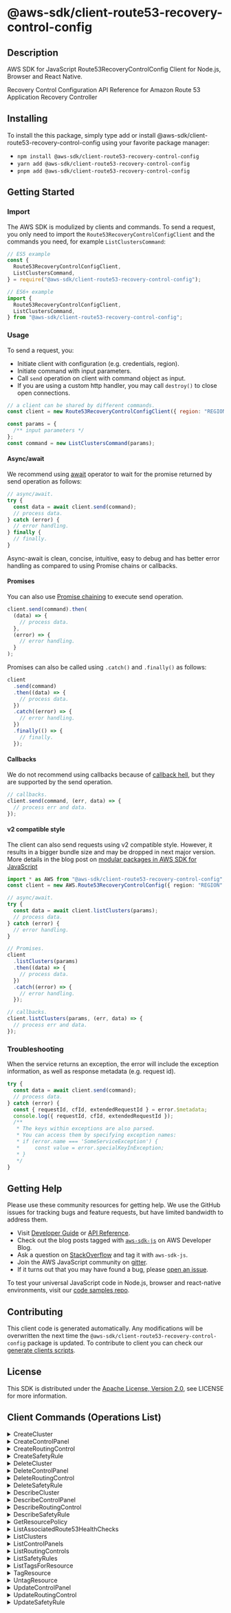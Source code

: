 <!-- generated file, do not edit directly -->

# @aws-sdk/client-route53-recovery-control-config

## Description

AWS SDK for JavaScript Route53RecoveryControlConfig Client for Node.js, Browser and React Native.

<p>Recovery Control Configuration API Reference for Amazon Route 53 Application Recovery Controller</p>

## Installing

To install the this package, simply type add or install @aws-sdk/client-route53-recovery-control-config
using your favorite package manager:

- `npm install @aws-sdk/client-route53-recovery-control-config`
- `yarn add @aws-sdk/client-route53-recovery-control-config`
- `pnpm add @aws-sdk/client-route53-recovery-control-config`

## Getting Started

### Import

The AWS SDK is modulized by clients and commands.
To send a request, you only need to import the `Route53RecoveryControlConfigClient` and
the commands you need, for example `ListClustersCommand`:

```js
// ES5 example
const {
  Route53RecoveryControlConfigClient,
  ListClustersCommand,
} = require("@aws-sdk/client-route53-recovery-control-config");
```

```ts
// ES6+ example
import {
  Route53RecoveryControlConfigClient,
  ListClustersCommand,
} from "@aws-sdk/client-route53-recovery-control-config";
```

### Usage

To send a request, you:

- Initiate client with configuration (e.g. credentials, region).
- Initiate command with input parameters.
- Call `send` operation on client with command object as input.
- If you are using a custom http handler, you may call `destroy()` to close open connections.

```js
// a client can be shared by different commands.
const client = new Route53RecoveryControlConfigClient({ region: "REGION" });

const params = {
  /** input parameters */
};
const command = new ListClustersCommand(params);
```

#### Async/await

We recommend using [await](https://developer.mozilla.org/en-US/docs/Web/JavaScript/Reference/Operators/await)
operator to wait for the promise returned by send operation as follows:

```js
// async/await.
try {
  const data = await client.send(command);
  // process data.
} catch (error) {
  // error handling.
} finally {
  // finally.
}
```

Async-await is clean, concise, intuitive, easy to debug and has better error handling
as compared to using Promise chains or callbacks.

#### Promises

You can also use [Promise chaining](https://developer.mozilla.org/en-US/docs/Web/JavaScript/Guide/Using_promises#chaining)
to execute send operation.

```js
client.send(command).then(
  (data) => {
    // process data.
  },
  (error) => {
    // error handling.
  }
);
```

Promises can also be called using `.catch()` and `.finally()` as follows:

```js
client
  .send(command)
  .then((data) => {
    // process data.
  })
  .catch((error) => {
    // error handling.
  })
  .finally(() => {
    // finally.
  });
```

#### Callbacks

We do not recommend using callbacks because of [callback hell](http://callbackhell.com/),
but they are supported by the send operation.

```js
// callbacks.
client.send(command, (err, data) => {
  // process err and data.
});
```

#### v2 compatible style

The client can also send requests using v2 compatible style.
However, it results in a bigger bundle size and may be dropped in next major version. More details in the blog post
on [modular packages in AWS SDK for JavaScript](https://aws.amazon.com/blogs/developer/modular-packages-in-aws-sdk-for-javascript/)

```ts
import * as AWS from "@aws-sdk/client-route53-recovery-control-config";
const client = new AWS.Route53RecoveryControlConfig({ region: "REGION" });

// async/await.
try {
  const data = await client.listClusters(params);
  // process data.
} catch (error) {
  // error handling.
}

// Promises.
client
  .listClusters(params)
  .then((data) => {
    // process data.
  })
  .catch((error) => {
    // error handling.
  });

// callbacks.
client.listClusters(params, (err, data) => {
  // process err and data.
});
```

### Troubleshooting

When the service returns an exception, the error will include the exception information,
as well as response metadata (e.g. request id).

```js
try {
  const data = await client.send(command);
  // process data.
} catch (error) {
  const { requestId, cfId, extendedRequestId } = error.$metadata;
  console.log({ requestId, cfId, extendedRequestId });
  /**
   * The keys within exceptions are also parsed.
   * You can access them by specifying exception names:
   * if (error.name === 'SomeServiceException') {
   *     const value = error.specialKeyInException;
   * }
   */
}
```

## Getting Help

Please use these community resources for getting help.
We use the GitHub issues for tracking bugs and feature requests, but have limited bandwidth to address them.

- Visit [Developer Guide](https://docs.aws.amazon.com/sdk-for-javascript/v3/developer-guide/welcome.html)
  or [API Reference](https://docs.aws.amazon.com/AWSJavaScriptSDK/v3/latest/index.html).
- Check out the blog posts tagged with [`aws-sdk-js`](https://aws.amazon.com/blogs/developer/tag/aws-sdk-js/)
  on AWS Developer Blog.
- Ask a question on [StackOverflow](https://stackoverflow.com/questions/tagged/aws-sdk-js) and tag it with `aws-sdk-js`.
- Join the AWS JavaScript community on [gitter](https://gitter.im/aws/aws-sdk-js-v3).
- If it turns out that you may have found a bug, please [open an issue](https://github.com/aws/aws-sdk-js-v3/issues/new/choose).

To test your universal JavaScript code in Node.js, browser and react-native environments,
visit our [code samples repo](https://github.com/aws-samples/aws-sdk-js-tests).

## Contributing

This client code is generated automatically. Any modifications will be overwritten the next time the `@aws-sdk/client-route53-recovery-control-config` package is updated.
To contribute to client you can check our [generate clients scripts](https://github.com/aws/aws-sdk-js-v3/tree/main/scripts/generate-clients).

## License

This SDK is distributed under the
[Apache License, Version 2.0](http://www.apache.org/licenses/LICENSE-2.0),
see LICENSE for more information.

## Client Commands (Operations List)

<details>
<summary>
CreateCluster
</summary>

[Command API Reference](https://docs.aws.amazon.com/AWSJavaScriptSDK/v3/latest/clients/client-route53-recovery-control-config/classes/createclustercommand.html) / [Input](https://docs.aws.amazon.com/AWSJavaScriptSDK/v3/latest/clients/client-route53-recovery-control-config/interfaces/createclustercommandinput.html) / [Output](https://docs.aws.amazon.com/AWSJavaScriptSDK/v3/latest/clients/client-route53-recovery-control-config/interfaces/createclustercommandoutput.html)

</details>
<details>
<summary>
CreateControlPanel
</summary>

[Command API Reference](https://docs.aws.amazon.com/AWSJavaScriptSDK/v3/latest/clients/client-route53-recovery-control-config/classes/createcontrolpanelcommand.html) / [Input](https://docs.aws.amazon.com/AWSJavaScriptSDK/v3/latest/clients/client-route53-recovery-control-config/interfaces/createcontrolpanelcommandinput.html) / [Output](https://docs.aws.amazon.com/AWSJavaScriptSDK/v3/latest/clients/client-route53-recovery-control-config/interfaces/createcontrolpanelcommandoutput.html)

</details>
<details>
<summary>
CreateRoutingControl
</summary>

[Command API Reference](https://docs.aws.amazon.com/AWSJavaScriptSDK/v3/latest/clients/client-route53-recovery-control-config/classes/createroutingcontrolcommand.html) / [Input](https://docs.aws.amazon.com/AWSJavaScriptSDK/v3/latest/clients/client-route53-recovery-control-config/interfaces/createroutingcontrolcommandinput.html) / [Output](https://docs.aws.amazon.com/AWSJavaScriptSDK/v3/latest/clients/client-route53-recovery-control-config/interfaces/createroutingcontrolcommandoutput.html)

</details>
<details>
<summary>
CreateSafetyRule
</summary>

[Command API Reference](https://docs.aws.amazon.com/AWSJavaScriptSDK/v3/latest/clients/client-route53-recovery-control-config/classes/createsafetyrulecommand.html) / [Input](https://docs.aws.amazon.com/AWSJavaScriptSDK/v3/latest/clients/client-route53-recovery-control-config/interfaces/createsafetyrulecommandinput.html) / [Output](https://docs.aws.amazon.com/AWSJavaScriptSDK/v3/latest/clients/client-route53-recovery-control-config/interfaces/createsafetyrulecommandoutput.html)

</details>
<details>
<summary>
DeleteCluster
</summary>

[Command API Reference](https://docs.aws.amazon.com/AWSJavaScriptSDK/v3/latest/clients/client-route53-recovery-control-config/classes/deleteclustercommand.html) / [Input](https://docs.aws.amazon.com/AWSJavaScriptSDK/v3/latest/clients/client-route53-recovery-control-config/interfaces/deleteclustercommandinput.html) / [Output](https://docs.aws.amazon.com/AWSJavaScriptSDK/v3/latest/clients/client-route53-recovery-control-config/interfaces/deleteclustercommandoutput.html)

</details>
<details>
<summary>
DeleteControlPanel
</summary>

[Command API Reference](https://docs.aws.amazon.com/AWSJavaScriptSDK/v3/latest/clients/client-route53-recovery-control-config/classes/deletecontrolpanelcommand.html) / [Input](https://docs.aws.amazon.com/AWSJavaScriptSDK/v3/latest/clients/client-route53-recovery-control-config/interfaces/deletecontrolpanelcommandinput.html) / [Output](https://docs.aws.amazon.com/AWSJavaScriptSDK/v3/latest/clients/client-route53-recovery-control-config/interfaces/deletecontrolpanelcommandoutput.html)

</details>
<details>
<summary>
DeleteRoutingControl
</summary>

[Command API Reference](https://docs.aws.amazon.com/AWSJavaScriptSDK/v3/latest/clients/client-route53-recovery-control-config/classes/deleteroutingcontrolcommand.html) / [Input](https://docs.aws.amazon.com/AWSJavaScriptSDK/v3/latest/clients/client-route53-recovery-control-config/interfaces/deleteroutingcontrolcommandinput.html) / [Output](https://docs.aws.amazon.com/AWSJavaScriptSDK/v3/latest/clients/client-route53-recovery-control-config/interfaces/deleteroutingcontrolcommandoutput.html)

</details>
<details>
<summary>
DeleteSafetyRule
</summary>

[Command API Reference](https://docs.aws.amazon.com/AWSJavaScriptSDK/v3/latest/clients/client-route53-recovery-control-config/classes/deletesafetyrulecommand.html) / [Input](https://docs.aws.amazon.com/AWSJavaScriptSDK/v3/latest/clients/client-route53-recovery-control-config/interfaces/deletesafetyrulecommandinput.html) / [Output](https://docs.aws.amazon.com/AWSJavaScriptSDK/v3/latest/clients/client-route53-recovery-control-config/interfaces/deletesafetyrulecommandoutput.html)

</details>
<details>
<summary>
DescribeCluster
</summary>

[Command API Reference](https://docs.aws.amazon.com/AWSJavaScriptSDK/v3/latest/clients/client-route53-recovery-control-config/classes/describeclustercommand.html) / [Input](https://docs.aws.amazon.com/AWSJavaScriptSDK/v3/latest/clients/client-route53-recovery-control-config/interfaces/describeclustercommandinput.html) / [Output](https://docs.aws.amazon.com/AWSJavaScriptSDK/v3/latest/clients/client-route53-recovery-control-config/interfaces/describeclustercommandoutput.html)

</details>
<details>
<summary>
DescribeControlPanel
</summary>

[Command API Reference](https://docs.aws.amazon.com/AWSJavaScriptSDK/v3/latest/clients/client-route53-recovery-control-config/classes/describecontrolpanelcommand.html) / [Input](https://docs.aws.amazon.com/AWSJavaScriptSDK/v3/latest/clients/client-route53-recovery-control-config/interfaces/describecontrolpanelcommandinput.html) / [Output](https://docs.aws.amazon.com/AWSJavaScriptSDK/v3/latest/clients/client-route53-recovery-control-config/interfaces/describecontrolpanelcommandoutput.html)

</details>
<details>
<summary>
DescribeRoutingControl
</summary>

[Command API Reference](https://docs.aws.amazon.com/AWSJavaScriptSDK/v3/latest/clients/client-route53-recovery-control-config/classes/describeroutingcontrolcommand.html) / [Input](https://docs.aws.amazon.com/AWSJavaScriptSDK/v3/latest/clients/client-route53-recovery-control-config/interfaces/describeroutingcontrolcommandinput.html) / [Output](https://docs.aws.amazon.com/AWSJavaScriptSDK/v3/latest/clients/client-route53-recovery-control-config/interfaces/describeroutingcontrolcommandoutput.html)

</details>
<details>
<summary>
DescribeSafetyRule
</summary>

[Command API Reference](https://docs.aws.amazon.com/AWSJavaScriptSDK/v3/latest/clients/client-route53-recovery-control-config/classes/describesafetyrulecommand.html) / [Input](https://docs.aws.amazon.com/AWSJavaScriptSDK/v3/latest/clients/client-route53-recovery-control-config/interfaces/describesafetyrulecommandinput.html) / [Output](https://docs.aws.amazon.com/AWSJavaScriptSDK/v3/latest/clients/client-route53-recovery-control-config/interfaces/describesafetyrulecommandoutput.html)

</details>
<details>
<summary>
GetResourcePolicy
</summary>

[Command API Reference](https://docs.aws.amazon.com/AWSJavaScriptSDK/v3/latest/clients/client-route53-recovery-control-config/classes/getresourcepolicycommand.html) / [Input](https://docs.aws.amazon.com/AWSJavaScriptSDK/v3/latest/clients/client-route53-recovery-control-config/interfaces/getresourcepolicycommandinput.html) / [Output](https://docs.aws.amazon.com/AWSJavaScriptSDK/v3/latest/clients/client-route53-recovery-control-config/interfaces/getresourcepolicycommandoutput.html)

</details>
<details>
<summary>
ListAssociatedRoute53HealthChecks
</summary>

[Command API Reference](https://docs.aws.amazon.com/AWSJavaScriptSDK/v3/latest/clients/client-route53-recovery-control-config/classes/listassociatedroute53healthcheckscommand.html) / [Input](https://docs.aws.amazon.com/AWSJavaScriptSDK/v3/latest/clients/client-route53-recovery-control-config/interfaces/listassociatedroute53healthcheckscommandinput.html) / [Output](https://docs.aws.amazon.com/AWSJavaScriptSDK/v3/latest/clients/client-route53-recovery-control-config/interfaces/listassociatedroute53healthcheckscommandoutput.html)

</details>
<details>
<summary>
ListClusters
</summary>

[Command API Reference](https://docs.aws.amazon.com/AWSJavaScriptSDK/v3/latest/clients/client-route53-recovery-control-config/classes/listclusterscommand.html) / [Input](https://docs.aws.amazon.com/AWSJavaScriptSDK/v3/latest/clients/client-route53-recovery-control-config/interfaces/listclusterscommandinput.html) / [Output](https://docs.aws.amazon.com/AWSJavaScriptSDK/v3/latest/clients/client-route53-recovery-control-config/interfaces/listclusterscommandoutput.html)

</details>
<details>
<summary>
ListControlPanels
</summary>

[Command API Reference](https://docs.aws.amazon.com/AWSJavaScriptSDK/v3/latest/clients/client-route53-recovery-control-config/classes/listcontrolpanelscommand.html) / [Input](https://docs.aws.amazon.com/AWSJavaScriptSDK/v3/latest/clients/client-route53-recovery-control-config/interfaces/listcontrolpanelscommandinput.html) / [Output](https://docs.aws.amazon.com/AWSJavaScriptSDK/v3/latest/clients/client-route53-recovery-control-config/interfaces/listcontrolpanelscommandoutput.html)

</details>
<details>
<summary>
ListRoutingControls
</summary>

[Command API Reference](https://docs.aws.amazon.com/AWSJavaScriptSDK/v3/latest/clients/client-route53-recovery-control-config/classes/listroutingcontrolscommand.html) / [Input](https://docs.aws.amazon.com/AWSJavaScriptSDK/v3/latest/clients/client-route53-recovery-control-config/interfaces/listroutingcontrolscommandinput.html) / [Output](https://docs.aws.amazon.com/AWSJavaScriptSDK/v3/latest/clients/client-route53-recovery-control-config/interfaces/listroutingcontrolscommandoutput.html)

</details>
<details>
<summary>
ListSafetyRules
</summary>

[Command API Reference](https://docs.aws.amazon.com/AWSJavaScriptSDK/v3/latest/clients/client-route53-recovery-control-config/classes/listsafetyrulescommand.html) / [Input](https://docs.aws.amazon.com/AWSJavaScriptSDK/v3/latest/clients/client-route53-recovery-control-config/interfaces/listsafetyrulescommandinput.html) / [Output](https://docs.aws.amazon.com/AWSJavaScriptSDK/v3/latest/clients/client-route53-recovery-control-config/interfaces/listsafetyrulescommandoutput.html)

</details>
<details>
<summary>
ListTagsForResource
</summary>

[Command API Reference](https://docs.aws.amazon.com/AWSJavaScriptSDK/v3/latest/clients/client-route53-recovery-control-config/classes/listtagsforresourcecommand.html) / [Input](https://docs.aws.amazon.com/AWSJavaScriptSDK/v3/latest/clients/client-route53-recovery-control-config/interfaces/listtagsforresourcecommandinput.html) / [Output](https://docs.aws.amazon.com/AWSJavaScriptSDK/v3/latest/clients/client-route53-recovery-control-config/interfaces/listtagsforresourcecommandoutput.html)

</details>
<details>
<summary>
TagResource
</summary>

[Command API Reference](https://docs.aws.amazon.com/AWSJavaScriptSDK/v3/latest/clients/client-route53-recovery-control-config/classes/tagresourcecommand.html) / [Input](https://docs.aws.amazon.com/AWSJavaScriptSDK/v3/latest/clients/client-route53-recovery-control-config/interfaces/tagresourcecommandinput.html) / [Output](https://docs.aws.amazon.com/AWSJavaScriptSDK/v3/latest/clients/client-route53-recovery-control-config/interfaces/tagresourcecommandoutput.html)

</details>
<details>
<summary>
UntagResource
</summary>

[Command API Reference](https://docs.aws.amazon.com/AWSJavaScriptSDK/v3/latest/clients/client-route53-recovery-control-config/classes/untagresourcecommand.html) / [Input](https://docs.aws.amazon.com/AWSJavaScriptSDK/v3/latest/clients/client-route53-recovery-control-config/interfaces/untagresourcecommandinput.html) / [Output](https://docs.aws.amazon.com/AWSJavaScriptSDK/v3/latest/clients/client-route53-recovery-control-config/interfaces/untagresourcecommandoutput.html)

</details>
<details>
<summary>
UpdateControlPanel
</summary>

[Command API Reference](https://docs.aws.amazon.com/AWSJavaScriptSDK/v3/latest/clients/client-route53-recovery-control-config/classes/updatecontrolpanelcommand.html) / [Input](https://docs.aws.amazon.com/AWSJavaScriptSDK/v3/latest/clients/client-route53-recovery-control-config/interfaces/updatecontrolpanelcommandinput.html) / [Output](https://docs.aws.amazon.com/AWSJavaScriptSDK/v3/latest/clients/client-route53-recovery-control-config/interfaces/updatecontrolpanelcommandoutput.html)

</details>
<details>
<summary>
UpdateRoutingControl
</summary>

[Command API Reference](https://docs.aws.amazon.com/AWSJavaScriptSDK/v3/latest/clients/client-route53-recovery-control-config/classes/updateroutingcontrolcommand.html) / [Input](https://docs.aws.amazon.com/AWSJavaScriptSDK/v3/latest/clients/client-route53-recovery-control-config/interfaces/updateroutingcontrolcommandinput.html) / [Output](https://docs.aws.amazon.com/AWSJavaScriptSDK/v3/latest/clients/client-route53-recovery-control-config/interfaces/updateroutingcontrolcommandoutput.html)

</details>
<details>
<summary>
UpdateSafetyRule
</summary>

[Command API Reference](https://docs.aws.amazon.com/AWSJavaScriptSDK/v3/latest/clients/client-route53-recovery-control-config/classes/updatesafetyrulecommand.html) / [Input](https://docs.aws.amazon.com/AWSJavaScriptSDK/v3/latest/clients/client-route53-recovery-control-config/interfaces/updatesafetyrulecommandinput.html) / [Output](https://docs.aws.amazon.com/AWSJavaScriptSDK/v3/latest/clients/client-route53-recovery-control-config/interfaces/updatesafetyrulecommandoutput.html)

</details>
